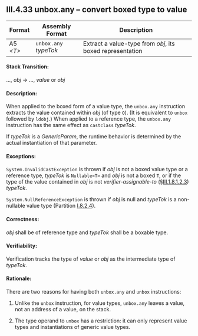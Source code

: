 ## III.4.33 unbox.any &ndash; convert boxed type to value

 | Format | Assembly Format | Description
 | ---- | ---- | ----
 | A5 _\<T\>_ | `unbox.any` _typeTok_ | Extract a value-type from _obj_, its boxed representation

#### Stack Transition:

&hellip;, _obj_ &rarr; &hellip;, _value_ or _obj_

#### Description:

When applied to the boxed form of a value type, the `unbox.any` instruction extracts the value contained within _obj_ (of type `O`). (It is equivalent to `unbox` followed by `ldobj`.) When applied to a reference type, the `unbox.any` instruction has the same effect as `castclass` _typeTok_.

If _typeTok_ is a _GenericParam_, the runtime behavior is determined by the actual instantiation of that parameter.

#### Exceptions:

`System.InvalidCastException` is thrown if _obj_ is not a boxed value type or a reference type, _typeTok_ is `Nullable<T>` and _obj_ is not a boxed `T`, or if the type of the value contained in _obj_ is not *verifier-assignable-to* (§[III.1.8.1.2.3](iii.1.8.1.2.3-verification-type-compatibility.md)) _typeTok_.

`System.NullReferenceException` is thrown if _obj_ is null and _typeTok_ is a non-nullable value type (Partition [I.8.2.4](i.8.2.4-boxing-and-unboxing-of-values.md)).

#### Correctness:

_obj_ shall be of reference type and _typeTok_ shall be a boxable type.

#### Verifiability:

Verification tracks the type of _value_ or _obj_ as the intermediate type of _typeTok_.

#### Rationale:

There are two reasons for having both `unbox.any` and `unbox` instructions:

 1. Unlike the `unbox` instruction, for value types, `unbox.any` leaves a value, not an address of a value, on the stack.

 2. The type operand to `unbox` has a restriction: it can only represent value types and instantiations of generic value types.

